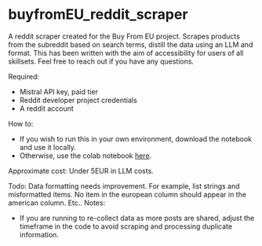 # buyfromEU_reddit_scraper
A reddit scraper created for the Buy From EU project. 
Scrapes products from the subreddit based on search terms, distill the data using an LLM and format.
This has been written with the aim of accessibility for users of all skillsets. Feel free to reach out if you have any questions.

Required:

- Mistral API key, paid tier
- Reddit developer project credentials
- A reddit account

How to:

- If you wish to run this in your own environment, download the notebook and use it locally.
- Otherwise, use the colab notebook [here](https://colab.research.google.com/drive/1PFoK4InWpeM63f-yQ3isTfI5fr5Mta1q?usp=sharing).

Approximate cost: Under 5EUR in LLM costs.

Todo: Data formatting needs improvement. For example, list strings and misformatted items. No item in the european column should appear in the american column. Etc..
Notes:
- If you are running to re-collect data as more posts are shared, adjust the timeframe in the code to avoid scraping and processing duplicate information.
